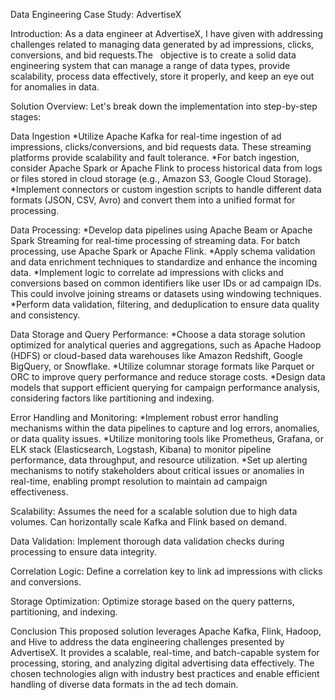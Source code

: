 Data Engineering Case Study: AdvertiseX

Introduction:
As a data engineer at AdvertiseX, I have given with addressing challenges related to managing data generated by ad impressions, clicks, conversions, and bid requests.The   objective is to create a solid data engineering system that can manage a range of data types, provide scalability, process data effectively, store it properly, and keep an eye out for anomalies in data.

Solution Overview:
Let's break down the implementation into step-by-step stages:

Data Ingestion
*Utilize Apache Kafka  for real-time ingestion of ad impressions, clicks/conversions, and bid requests data. These streaming platforms provide scalability and fault tolerance.
*For batch ingestion, consider Apache Spark or Apache Flink to process historical data from logs or files stored in cloud storage (e.g., Amazon S3, Google Cloud Storage).
*Implement connectors or custom ingestion scripts to handle different data formats (JSON, CSV, Avro) and convert them into a unified format for processing.

Data Processing:
*Develop data pipelines using Apache Beam or Apache Spark Streaming for real-time processing of streaming data. For batch processing, use Apache Spark or Apache Flink.
*Apply schema validation and data enrichment techniques to standardize and enhance the incoming data.
*Implement logic to correlate ad impressions with clicks and conversions based on common identifiers like user IDs or ad campaign IDs. This could involve joining streams or datasets using windowing techniques.
*Perform data validation, filtering, and deduplication to ensure data quality and consistency.

Data Storage and Query Performance:
*Choose a data storage solution optimized for analytical queries and aggregations, such as Apache Hadoop (HDFS) or cloud-based data warehouses like Amazon Redshift, Google BigQuery, or Snowflake.
*Utilize columnar storage formats like Parquet or ORC to improve query performance and reduce storage costs.
*Design data models that support efficient querying for campaign performance analysis, considering factors like partitioning and indexing.

Error Handling and Monitoring:
*Implement robust error handling mechanisms within the data pipelines to capture and log errors, anomalies, or data quality issues.
*Utilize monitoring tools like Prometheus, Grafana, or ELK stack (Elasticsearch, Logstash, Kibana) to monitor pipeline performance, data throughput, and resource utilization.
*Set up alerting mechanisms to notify stakeholders about critical issues or anomalies in real-time, enabling prompt resolution to maintain ad campaign effectiveness.

Scalability:
Assumes the need for a scalable solution due to high data volumes.
Can horizontally scale Kafka and Flink based on demand.

Data Validation:
Implement thorough data validation checks during processing to ensure data integrity.

Correlation Logic:
Define a correlation key to link ad impressions with clicks and conversions.

Storage Optimization:
Optimize storage based on the query patterns, partitioning, and indexing.

Conclusion
This proposed solution leverages Apache Kafka, Flink, Hadoop, and Hive to address the data engineering challenges presented by AdvertiseX. It provides a scalable, real-time, and batch-capable system for processing, storing, and analyzing digital advertising data effectively. The chosen technologies align with industry best practices and enable efficient handling of diverse data formats in the ad tech domain.

